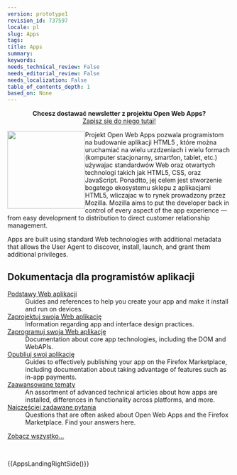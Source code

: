 ```yaml
---
version: prototype1
revision_id: 737597
locale: pl
slug: Apps
tags: 
title: Apps
summary: 
keywords: 
needs_technical_review: False
needs_editorial_review: False
needs_localization: False
table_of_contents_depth: 1
based_on: None
---
```

<div class="standardSidebar" style="text-align: center;"><strong>Chcesz dostawać newsletter z projektu Open Web Apps?</strong><br />
<a href="https://marketplace.firefox.com/developers/#newsletter-signup">Zapisz się do niego tutaj!</a></div>

<p><img alt="" src="https://mdn.mozillademos.org/files/4627/fx-marketplace-icon.png" style="width: 175px; height: 175px; float: left;" />Projekt Open Web Apps pozwala programistom na budowanie aplikacji HTML5 , które można uruchamiać na wielu urzdzeniach i wielu formach (komputer stacjonarny, smartfon, tablet, etc.) używajac standardwów Web oraz otwartych technologi takich jak HTML5, CSS, oraz JavaScript. Ponadtto, jej celem jest stworzenie bogatego ekosystemu sklepu z aplikacjami HTML5, wliczajac w to rynek prowadzony przez Mozilla. Mozilla aims to put the developer back in control of every aspect of the app experience — from easy development to distribution to direct customer relationship management.</p>

<p class="cleared">Apps are built using standard Web technologies with additional metadata that allows the User Agent to discover, install, launch, and grant them additional privileges.</p>

<div class="row topicpage-table">
<div class="section">
<h2 class="Documentation" id="Documentation" name="Documentation">Dokumentacja dla programistów aplikacji</h2>

<dl>
 <dt><a href="/en-US/docs/Apps/Basics">Podstawy Web aplikacji</a></dt>
 <dd>Guides and references to help you create your app and make it install and run on devices.</dd>
 <dt><a href="/en-US/docs/Apps/Design">Zaprojektuj swoja Web aplikację</a></dt>
 <dd>Information regarding app and interface design practices.</dd>
 <dt><a href="/en-US/docs/Apps/Developing">Zaprogramuj swoja Web aplikację</a></dt>
 <dd>Documentation about core app technologies, including the DOM and WebAPIs.</dd>
 <dt><a href="/en-US/docs/Apps/Publishing">Opubliuj swoj aplikację</a></dt>
 <dd>Guides to effectively publishing your app on the Firefox Marketplace, including documentation about taking advantage of features such as in-app payments.</dd>
 <dt><a href="/en-US/docs/Apps/Advanced_topics">Zaawansowane tematy</a></dt>
 <dd>An assortment of advanced technical articles about how apps are installed, differences in functionality across platforms, and more.</dd>
 <dt><a href="/en-US/docs/Apps/FAQs">Najczęściej zadawane pytania</a></dt>
 <dd>Questions that are often asked about Open Web Apps and the Firefox Marketplace. Find your answers here.</dd>
</dl>

<p><span class="alllinks"><a href="/en-US/docs/tag/Apps">Zobacz wszystko...</a></span></p>
</div>

<p>&nbsp;</p>

<div class="section">
<p>{{AppsLandingRightSide()}}</p>
</div>
</div>

<p>&nbsp;</p>

